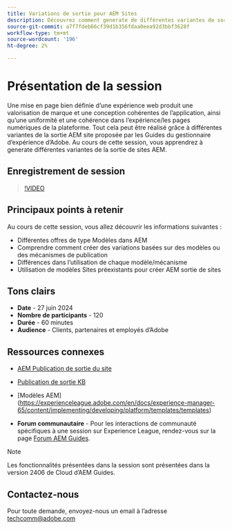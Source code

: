 ```yaml
---
title: Variations de sortie pour AEM Sites
description: Découvrez comment generate de différentes variantes de sortie AEM Sites à partir d’AEM Guides
source-git-commit: a7f7fdeb66cf39d1b356fdaa0eea92d3bbf3628f
workflow-type: tm+mt
source-wordcount: '196'
ht-degree: 2%

---
```



# Présentation de la session

Une mise en page bien définie d’une expérience web produit une valorisation de marque et une conception cohérentes de l’application, ainsi qu’une uniformité et une cohérence dans l’expérience/les pages numériques de la plateforme.
Tout cela peut être réalisé grâce à différentes variantes de la sortie AEM site proposée par les Guides du gestionnaire d’expérience d’Adobe.
Au cours de cette session, vous apprendrez à generate différentes variantes de la sortie de sites AEM.

## Enregistrement de session

>[!VIDEO](https://video.tv.adobe.com/v/3430649/)

## Principaux points à retenir

Au cours de cette session, vous allez découvrir les informations suivantes :

- Différentes offres de type Modèles dans AEM
- Comprendre comment créer des variations basées sur des modèles ou des mécanismes de publication
- Différences dans l’utilisation de chaque modèle/mécanisme
- Utilisation de modèles Sites préexistants pour créer AEM sortie de sites

## Tons clairs

- **Date** - 27 juin 2024
- **Nombre de participants** - 120
- **Durée** - 60 minutes
- **Audience** - Clients, partenaires et employés d’Adobe

## Ressources connexes


- [AEM Publication de sortie du site](https://experienceleague.adobe.com/en/docs/experience-manager-guides/using/user-guide/output-gen/output-presets-aemg/generate-output-aem-site#:~:text=To%20open%20output%20presets%20for,configurations%2C%20and%20then%20click%20Save.)

- [Publication de sortie KB](https://experienceleague.adobe.com/en/docs/experience-manager-guides/using/user-guide/output-gen/output-presets-aemg/generate-output-knowledge-base)

- [Modèles AEM]
(https://experienceleague.adobe.com/en/docs/experience-manager-65/content/implementing/developing/platform/templates/templates)

- **Forum communautaire** - Pour les interactions de communauté spécifiques à une session sur Experience League, rendez-vous sur la page [Forum AEM Guides](https://experienceleaguecommunities.adobe.com/t5/experience-manager-guides/bd-p/xml-documentation-discussions).

>[!NOTE]
>
> Les fonctionnalités présentées dans la session sont présentées dans la version 2406 de Cloud d’AEM Guides.

## Contactez-nous

Pour toute demande, envoyez-nous un email à l’adresse <techcomm@adobe.com>
